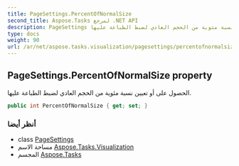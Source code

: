 ```yaml
---
title: PageSettings.PercentOfNormalSize
second_title: Aspose.Tasks لمرجع .NET API
description: PageSettings ملكية. الحصول على أو تعيين نسبة مئوية من الحجم العادي لضبط الطباعة عليها.
type: docs
weight: 90
url: /ar/net/aspose.tasks.visualization/pagesettings/percentofnormalsize/
---
```

## PageSettings.PercentOfNormalSize property

الحصول على أو تعيين نسبة مئوية من الحجم العادي لضبط الطباعة عليها.

```csharp
public int PercentOfNormalSize { get; set; }
```

### أنظر أيضا

* class [PageSettings](../)
* مساحة الاسم [Aspose.Tasks.Visualization](../../pagesettings/)
* المجسم [Aspose.Tasks](../../../)


